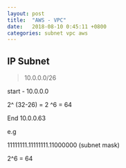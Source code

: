 ```yaml
---
layout: post
title:  "AWS - VPC"
date:   2018-08-10 0:45:11 +0800
categories: subnet vpc aws
---
```



## IP Subnet
> 10.0.0.0/26

start - 10.0.0.0

2^ (32-26) = 2 ^6 = 64

End 10.0.0.63

e.g

11111111.11111111.11000000 (subnet mask)

2^6 = 64